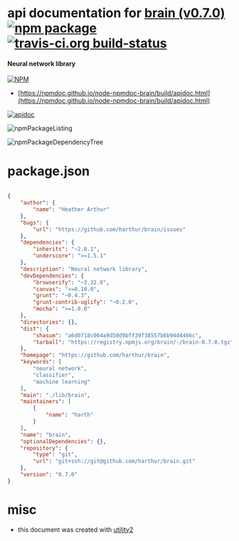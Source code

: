 # api documentation for  [brain (v0.7.0)](https://github.com/harthur/brain)  [![npm package](https://img.shields.io/npm/v/npmdoc-brain.svg?style=flat-square)](https://www.npmjs.org/package/npmdoc-brain) [![travis-ci.org build-status](https://api.travis-ci.org/npmdoc/node-npmdoc-brain.svg)](https://travis-ci.org/npmdoc/node-npmdoc-brain)
#### Neural network library

[![NPM](https://nodei.co/npm/brain.png?downloads=true&downloadRank=true&stars=true)](https://www.npmjs.com/package/brain)

- [https://npmdoc.github.io/node-npmdoc-brain/build/apidoc.html](https://npmdoc.github.io/node-npmdoc-brain/build/apidoc.html)

[![apidoc](https://npmdoc.github.io/node-npmdoc-brain/build/screenCapture.buildCi.browser.%252Ftmp%252Fbuild%252Fapidoc.html.png)](https://npmdoc.github.io/node-npmdoc-brain/build/apidoc.html)

![npmPackageListing](https://npmdoc.github.io/node-npmdoc-brain/build/screenCapture.npmPackageListing.svg)

![npmPackageDependencyTree](https://npmdoc.github.io/node-npmdoc-brain/build/screenCapture.npmPackageDependencyTree.svg)



# package.json

```json

{
    "author": {
        "name": "Heather Arthur"
    },
    "bugs": {
        "url": "https://github.com/harthur/brain/issues"
    },
    "dependencies": {
        "inherits": "~2.0.1",
        "underscore": ">=1.5.1"
    },
    "description": "Neural network library",
    "devDependencies": {
        "browserify": "~3.32.0",
        "canvas": ">=0.10.0",
        "grunt": "~0.4.3",
        "grunt-contrib-uglify": "~0.2.0",
        "mocha": ">=1.0.0"
    },
    "directories": {},
    "dist": {
        "shasum": "a6d0718c064a9d50d9bff39f38557b6b94d4466c",
        "tarball": "https://registry.npmjs.org/brain/-/brain-0.7.0.tgz"
    },
    "homepage": "https://github.com/harthur/brain",
    "keywords": [
        "neural network",
        "classifier",
        "machine learning"
    ],
    "main": "./lib/brain",
    "maintainers": [
        {
            "name": "harth"
        }
    ],
    "name": "brain",
    "optionalDependencies": {},
    "repository": {
        "type": "git",
        "url": "git+ssh://git@github.com/harthur/brain.git"
    },
    "version": "0.7.0"
}
```



# misc
- this document was created with [utility2](https://github.com/kaizhu256/node-utility2)
